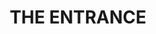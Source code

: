 ---
lastmod: '2025-04-06T06:05:20+00:00'
latitude: -33.315827
layout: suburb
longitude: 151.519708
postcode: '2261'
state: NSW
title: THE ENTRANCE
url: /nsw/the-entrance/
---